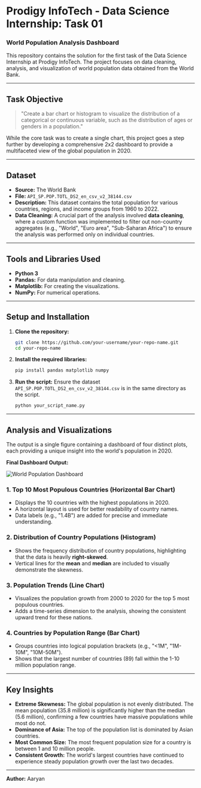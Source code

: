 # Prodigy InfoTech - Data Science Internship: Task 01
### World Population Analysis Dashboard

This repository contains the solution for the first task of the Data Science Internship at Prodigy InfoTech. The project focuses on data cleaning, analysis, and visualization of world population data obtained from the World Bank.

---

## Task Objective

> "Create a bar chart or histogram to visualize the distribution of a categorical or continuous variable, such as the distribution of ages or genders in a population."

While the core task was to create a single chart, this project goes a step further by developing a comprehensive 2x2 dashboard to provide a multifaceted view of the global population in 2020.

---

## Dataset
*   **Source:** The World Bank
*   **File:** `API_SP.POP.TOTL_DS2_en_csv_v2_38144.csv`
*   **Description:** This dataset contains the total population for various countries, regions, and income groups from 1960 to 2022.
*   **Data Cleaning:** A crucial part of the analysis involved **data cleaning**, where a custom function was implemented to filter out non-country aggregates (e.g., "World", "Euro area", "Sub-Saharan Africa") to ensure the analysis was performed only on individual countries.

---

## Tools and Libraries Used
*   **Python 3**
*   **Pandas:** For data manipulation and cleaning.
*   **Matplotlib:** For creating the visualizations.
*   **NumPy:** For numerical operations.

---

## Setup and Installation

1.  **Clone the repository:**
    ```bash
    git clone https://github.com/your-username/your-repo-name.git
    cd your-repo-name
    ```

2.  **Install the required libraries:**
    ```bash
    pip install pandas matplotlib numpy
    ```

3.  **Run the script:**
    Ensure the dataset `API_SP.POP.TOTL_DS2_en_csv_v2_38144.csv` is in the same directory as the script.
    ```bash
    python your_script_name.py
    ```

---

## Analysis and Visualizations

The output is a single figure containing a dashboard of four distinct plots, each providing a unique insight into the world's population in 2020.

**Final Dashboard Output:**

![World Population Dashboard](dashboard_screenshot.png)

### 1. Top 10 Most Populous Countries (Horizontal Bar Chart)
*   Displays the 10 countries with the highest populations in 2020.
*   A horizontal layout is used for better readability of country names.
*   Data labels (e.g., "1.4B") are added for precise and immediate understanding.

### 2. Distribution of Country Populations (Histogram)
*   Shows the frequency distribution of country populations, highlighting that the data is heavily **right-skewed**.
*   Vertical lines for the **mean** and **median** are included to visually demonstrate the skewness.

### 3. Population Trends (Line Chart)
*   Visualizes the population growth from 2000 to 2020 for the top 5 most populous countries.
*   Adds a time-series dimension to the analysis, showing the consistent upward trend for these nations.

### 4. Countries by Population Range (Bar Chart)
*   Groups countries into logical population brackets (e.g., "<1M", "1M-10M", "10M-50M").
*   Shows that the largest number of countries (89) fall within the 1-10 million population range.

---

## Key Insights

*   **Extreme Skewness:** The global population is not evenly distributed. The mean population (35.8 million) is significantly higher than the median (5.6 million), confirming a few countries have massive populations while most do not.
*   **Dominance of Asia:** The top of the population list is dominated by Asian countries.
*   **Most Common Size:** The most frequent population size for a country is between 1 and 10 million people.
*   **Consistent Growth:** The world's largest countries have continued to experience steady population growth over the last two decades.

---
**Author:** Aaryan
